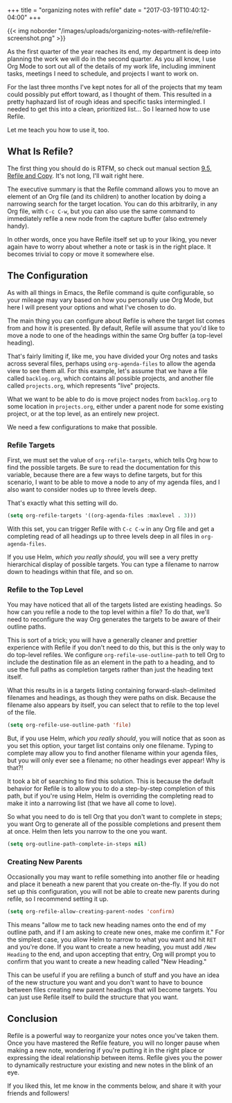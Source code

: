 +++
title = "organizing notes with refile"
date = "2017-03-19T10:40:12-04:00"
+++

{{< img noborder "/images/uploads/organizing-notes-with-refile/refile-screenshot.png" >}}

As the first quarter of the year reaches its end, my department is deep into
planning the work we will do in the second quarter. As you all know, I use Org
Mode to sort out all of the details of my work life, including imminent tasks,
meetings I need to schedule, and projects I want to work on.

For the last three months I've kept notes for all of the projects that my team
could possibly put effort toward, as I thought of them. This resulted in a
pretty haphazard list of rough ideas and specific tasks intermingled. I needed
to get this into a clean, prioritized list... So I learned how to use Refile.

Let me teach you how to use it, too.<!--more-->

## What Is Refile?

The first thing you should do is RTFM, so check out manual section [9.5, Refile
and Copy][refile]. It's not long, I'll wait right here.

[refile]: http://orgmode.org/manual/Refile-and-Copy.html

The executive summary is that the Refile command allows you to move an element
of an Org file (and its children) to another location by doing a narrowing
search for the target location. You can do this arbitrarily, in any Org file,
with `C-c C-w`, but you can also use the same command to immediately refile a
new node from the capture buffer (also extremely handy).

In other words, once you have Refile itself set up to your liking, you never
again have to worry about whether a note or task is in the right place. It
becomes trivial to copy or move it somewhere else.

## The Configuration

As with all things in Emacs, the Refile command is quite configurable, so your
mileage may vary based on how you personally use Org Mode, but here I will
present your options and what I've chosen to do.

The main thing you can configure about Refile is where the target list comes
from and how it is presented. By default, Refile will assume that you'd like to
move a node to one of the headings within the same Org buffer (a top-level
heading).

That's fairly limiting if, like me, you have divided your Org notes and tasks
across several files, perhaps using `org-agenda-files` to allow the agenda view
to see them all. For this example, let's assume that we have a file called
`backlog.org`, which contains all possible projects, and another file called
`projects.org`, which represents "live" projects.

What we want to be able to do is move project nodes from `backlog.org` to some
location in `projects.org`, either under a parent node for some existing
project, or at the top level, as an entirely new project.

We need a few configurations to make that possible.

### Refile Targets

First, we must set the value of `org-refile-targets`, which tells Org how to
find the possible targets. Be sure to read the documentation for this variable,
because there are a few ways to define targets, but for this scenario, I want to
be able to move a node to any of my agenda files, and I also want to consider
nodes up to three levels deep.

That's exactly what this setting will do.

```cl
(setq org-refile-targets '((org-agenda-files :maxlevel . 3)))
```

With this set, you can trigger Refile with `C-c C-w` in any Org file and get a
completing read of all headings up to three levels deep in all files in
`org-agenda-files`.

If you use Helm, _which you really should_, you will see a very pretty
hierarchical display of possible targets. You can type a filename to narrow down
to headings within that file, and so on.

### Refile to the Top Level

You may have noticed that all of the targets listed are existing headings. So
how can you refile a node to the top level within a file? To do that, we'll need
to reconfigure the way Org generates the targets to be aware of their outline
paths.

This is sort of a trick; you will have a generally cleaner and prettier
experience with Refile if you don't need to do this, but this is the only way to
do top-level refiles. We configure `org-refile-use-outline-path` to tell Org to
include the destination file as an element in the path to a heading, and to use
the full paths as completion targets rather than just the heading text itself.

What this results in is a targets listing containing forward-slash-delimited
filenames and headings, as though they were paths on disk. Because the filename
also appears by itself, you can select that to refile to the top level of the
file.

```cl
(setq org-refile-use-outline-path 'file)
```

But, if you use Helm, _which you really should_, you will notice that as soon as
you set this option, your target list contains only one filename. Typing to
complete may allow you to find another filename within your agenda files, but
you will only ever see a filename; no other headings ever appear! Why is that?!

It took a bit of searching to find this solution. This is because the default
behavior for Refile is to allow you to do a step-by-step completion of this
path, but if you're using Helm, Helm is overriding the completing read to make
it into a narrowing list (that we have all come to love).

So what you need to do is tell Org that you don't want to complete in steps; you
want Org to generate all of the possible completions and present them at
once. Helm then lets you narrow to the one you want.

```cl
(setq org-outline-path-complete-in-steps nil)
```

### Creating New Parents

Occasionally you may want to refile something into another file or heading and
place it beneath a new parent that you create on-the-fly. If you do not set up
this configuration, you will not be able to create new parents during refile, so
I recommend setting it up.

```cl
(setq org-refile-allow-creating-parent-nodes 'confirm)
```

This means "allow me to tack new heading names onto the end of my outline path,
and if I am asking to create new ones, make me confirm it." For the simplest
case, you allow Helm to narrow to what you want and hit `RET` and you're
done. If you want to create a new heading, you must add `/New Heading` to the
end, and upon accepting that entry, Org will prompt you to confirm that you want
to create a new heading called "New Heading."

This can be useful if you are refiling a bunch of stuff and you have an idea of
the new structure you want and you don't want to have to bounce between files
creating new parent headings that will become targets. You can just use Refile
itself to build the structure that you want.

## Conclusion

Refile is a powerful way to reorganize your notes once you've taken them. Once
you have mastered the Refile feature, you will no longer pause when making a new
note, wondering if you're putting it in the right place or expressing the
ideal relationship between items. Refile gives you the power to dynamically
restructure your existing and new notes in the blink of an eye.

If you liked this, let me know in the comments below, and share it with your
friends and followers!
